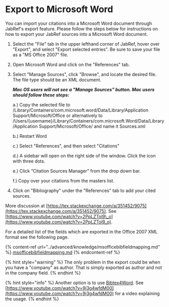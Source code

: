 # Export to Microsoft Word

You can import your citations into a Microsoft Word document through JabRef's export feature. Please follow the steps below for instructions on how to export your JabRef sources into a Microsoft Word document.

1. Select the "File" tab in the upper lefthand corner of JabRef, hover over "Export", and select "Export selected entries". Be sure to save your file as a "MS Office 2007" file.
2. Open Microsoft Word and click on the "References" tab.
3. Select "Manage Sources", click "Browse", and locate the desired file. The file type should be an XML document.

    _**Mac OS users will not see a "Manage Sources" button. Mac users should follow these steps:**_

    a.) Copy the selected file to /Library/Containers/com.microsoft.word/Data/Library/Application Support/Microsoft/Office or alternatively to /Users/{username}/Library/Containers/com.microsoft.Word/Data/Library/Application Support/Microsoft/Office/ and name it Sources.xml

    b.) Restart Word

    c.) Select "References", and then select "Citations"

    d.) A sidebar will open on the right side of the window. Click the icon with three dots.

    e.) Click “Citation Sources Manager” from the drop down bar.

    f.) Copy over your citations from the masters list.
4. Click on "Bibliography" under the "References" tab to add your cited sources.

More discussion at [https://tex.stackexchange.com/a/351452/9075](https://tex.stackexchange.com/a/351452/9075). See [https://www.youtube.com/watch?v=2PpLZTol9\_o](https://www.youtube.com/watch?v=2PpLZTol9_o).

For a detailed list of the fields which are exported in the Office 2007 XML format see the following page.

{% content-ref url="../advanced/knowledge/msofficebibfieldmapping.md" %}
[msofficebibfieldmapping.md](../advanced/knowledge/msofficebibfieldmapping.md)
{% endcontent-ref %}

{% hint style="warning" %}
The only problem in the export could be when you have a "company" as author. That is simply exported as author and not in the company field.
{% endhint %}

{% hint style="info" %}
Another option is to use [Bibtex4Word](http://www.ee.ic.ac.uk/hp/staff/dmb/perl/index.html). See [https://www.youtube.com/watch?v=9j3g4wfdM00](https://www.youtube.com/watch?v=9j3g4wfdM00) for a video explaining the usage.
{% endhint %}
